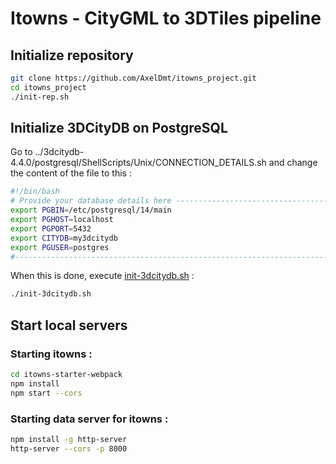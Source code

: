 # Itowns - CityGML to 3DTiles pipeline

## Initialize repository

```bash
git clone https://github.com/AxelDmt/itowns_project.git
cd itowns_project
./init-rep.sh
```

## Initialize 3DCityDB on PostgreSQL

Go to ../3dcitydb-4.4.0/postgresql/ShellScripts/Unix/CONNECTION_DETAILS.sh and change the content of the file to this : 

```bash
#!/bin/bash
# Provide your database details here ------------------------------------------
export PGBIN=/etc/postgresql/14/main
export PGHOST=localhost
export PGPORT=5432
export CITYDB=my3dcitydb
export PGUSER=postgres
#------------------------------------------------------------------------------
```

When this is done, execute [init-3dcitydb.sh](http://init-3dcitydb.sh) :

```bash
./init-3dcitydb.sh
```

## Start local servers

### Starting itowns :

```bash
cd itowns-starter-webpack
npm install
npm start --cors
```

### Starting data server for itowns :

```bash
npm install -g http-server
http-server --cors -p 8000
```
